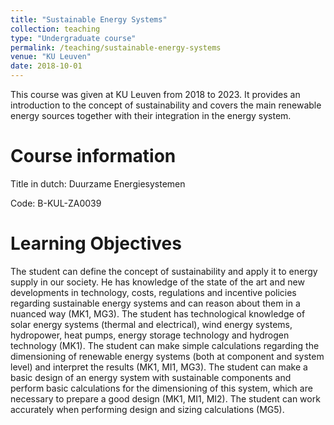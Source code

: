 ```yaml
---
title: "Sustainable Energy Systems"
collection: teaching
type: "Undergraduate course"
permalink: /teaching/sustainable-energy-systems
venue: "KU Leuven"
date: 2018-10-01
---
```


This course was given at KU Leuven from 2018 to 2023. It provides an introduction to the concept of sustainability and covers the main renewable energy sources together with their integration in the energy system.

Course information
======
Title in dutch: Duurzame Energiesystemen

Code: B-KUL-ZA0039

Learning Objectives
======
The student can define the concept of sustainability and apply it to energy supply in our society. He has knowledge of the state of the art and new developments in technology, costs, regulations and incentive policies regarding sustainable energy systems and can reason about them in a nuanced way (MK1, MG3).
The student has technological knowledge of solar energy systems (thermal and electrical), wind energy systems, hydropower, heat pumps, energy storage technology and hydrogen technology (MK1).
The student can make simple calculations regarding the dimensioning of renewable energy systems (both at component and system level) and interpret the results (MK1, MI1, MG3).
The student can make a basic design of an energy system with sustainable components and perform basic calculations for the dimensioning of this system, which are necessary to prepare a good design (MK1, MI1, MI2).
The student can work accurately when performing design and sizing calculations (MG5).
